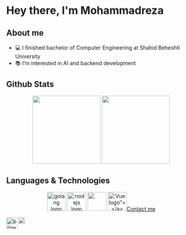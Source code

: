 # Hey there, I'm Mohammadreza

## About me
- 💻 I finished bachelor of Computer Engineering at Shahid Beheshti University
- 📚 I’m interested in AI and backend development


## Github Stats

<p align="center">
<img height="180em" src="https://github-readme-stats.vercel.app/api?username=mreza79&show_icons=true&theme=radical" />
<img height="180em" src="https://github-readme-stats.vercel.app/api/top-langs/?username=mreza79&layout=compact&theme=radical" />
</p>

## Languages & Technologies
<p align="center">
<a href="https://go.dev" target="_blank" rel="noopener noreferrer"><img width="50" height="50" src="https://seeklogo.com/images/G/go-logo-046185B647-seeklogo.com.png" alt="golang logo"></a>
<a href="https://nodejs.org" target="_blank"  rel="noopener noreferrer"><img width="50" src="https://logowik.com/content/uploads/images/nodejs.jpg" alt="nodejs logo"></a>
<a href="https://www.java.com" target="_blank" rel="noopener noreferrer"><img width="50" src="https://img.shields.io/badge/-java-orange?style=for-the-badge&logo=java"></a>
<a href="https://vuejs.org" target="_blank" rel="noopener noreferrer"><img width="50" src="https://vuejs.org/images/logo.png" alt="Vue logo”></a>

### Contact me
[![](https://img.shields.io/badge/-jamalimohammadreza79@gmail.com-lightgray?style=for-the-badge&logo=gmail)](mailto:jamalimohammadreza79@gmail.com)
[<img align="left" alt="bilgehangecici | LinkedIn" height="30px" src="https://www.flaticon.com/svg/static/icons/svg/725/725337.svg"/>][linkedin]


[linkedin]: https://www.linkedin.com/in/mohammadrezajamali


